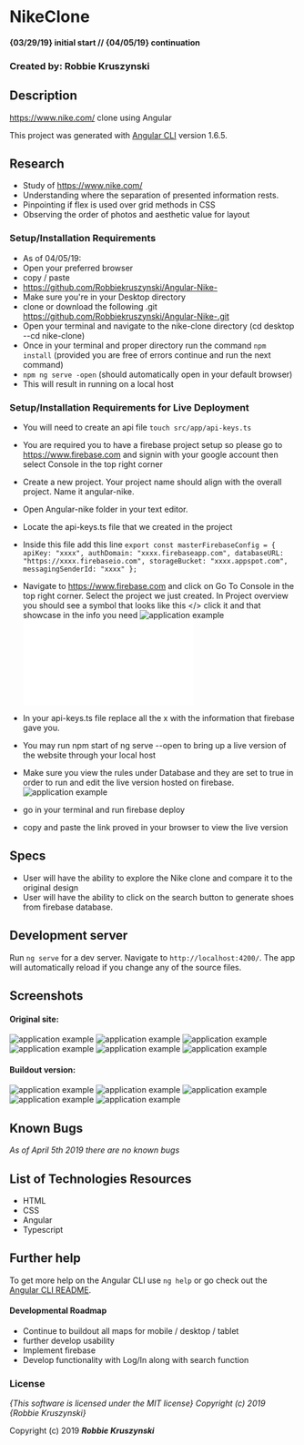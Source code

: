 # NikeClone

#### {03/29/19} initial start  // {04/05/19} continuation

### Created by: Robbie Kruszynski


## Description
https://www.nike.com/ clone using Angular

This project was generated with [Angular CLI](https://github.com/angular/angular-cli) version 1.6.5.

## Research
* Study of https://www.nike.com/
* Understanding where the separation of presented information rests.
* Pinpointing if flex is used over grid methods in CSS
* Observing the order of photos and aesthetic value for layout

### Setup/Installation Requirements
* As of 04/05/19:
* Open your preferred browser
* copy / paste
* https://github.com/Robbiekruszynski/Angular-Nike-
* Make sure you're in your Desktop directory
* clone or download the following .git https://github.com/Robbiekruszynski/Angular-Nike-.git
* Open your terminal and navigate to the nike-clone directory
(cd desktop --cd nike-clone)
* Once in your terminal and proper directory run the command
`npm install` (provided you are free of errors continue and run the next command)
* `npm ng serve -open` (should automatically open in your default browser)
*  This will result in running on a local host

### Setup/Installation Requirements for Live Deployment
* You will need to create an api file
`touch src/app/api-keys.ts`
* You are required you to have a firebase project setup so please go to https://www.firebase.com and signin with your google account then select Console in the top right corner
* Create a new project. Your project name should align with the overall project. Name it angular-nike.
* Open Angular-nike folder in your text editor.
* Locate the api-keys.ts file that we created in the project
* Inside this file add this line
`export const masterFirebaseConfig = { apiKey: "xxxx", authDomain: "xxxx.firebaseapp.com", databaseURL: "https://xxxx.firebaseio.com", storageBucket: "xxxx.appspot.com", messagingSenderId: "xxxx" };`

* Navigate to https://www.firebase.com and click on Go To Console in the top right corner. Select the project we just created. In Project overview you should see a symbol that looks like this </> click it and that showcase in the info you need
![application example](src/assets/img/screenWhere.png)
![application example](src/assets/img/screenInfo.pdf)

* In your api-keys.ts file replace all the x with the information that firebase gave you.
* You may run npm start of ng serve --open to bring up a live version of the website through your local host
* Make sure you view the rules under Database and they are set to true in order to run and edit the live version hosted on firebase.
![application example](src/assets/img/screenRules.png)
* go in your terminal and run firebase deploy
*  copy and paste the link proved in your browser to view the live version

## Specs
* User will have the ability to explore the Nike clone and compare it to the original design
* User will have the ability to click on the search button to generate shoes from firebase database.

## Development server

Run `ng serve` for a dev server. Navigate to `http://localhost:4200/`. The app will automatically reload if you change any of the source files.

## Screenshots
#### Original site:
![application example](src/assets/img/top-main.png)
![application example](src/assets/img/block-one.png)
![application example](src/assets/img/block-two.png)
![application example](src/assets/img/block-three.png)
![application example](src/assets/img/block-four.png)
![application example](src/assets/img/footer.png)


#### Buildout version:
![application example](src/assets/img/build-nav.png)
![application example](src/assets/img/build-two.png)
![application example](src/assets/img/build-three.png)
![application example](src/assets/img/build-four.png)
![application example](src/assets/img/build-five.png)

## Known Bugs
_As of April 5th 2019 there are no known bugs_


## List of Technologies Resources
* HTML
* CSS
* Angular
* Typescript


## Further help

To get more help on the Angular CLI use `ng help` or go check out the [Angular CLI README](https://github.com/angular/angular-cli/blob/master/README.md).

#### Developmental Roadmap
* Continue to buildout all maps for mobile / desktop / tablet
* further develop usability
* Implement firebase
* Develop functionality with Log/In along with search function

### License

*{This software is licensed under the MIT license} Copyright (c) 2019 {Robbie Kruszynski}*

Copyright (c) 2019 **_Robbie Kruszynski_**
